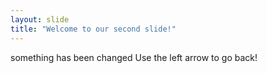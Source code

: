 ```yaml
---
layout: slide
title: "Welcome to our second slide!"
---
```

something has been changed
Use the left arrow to go back!
